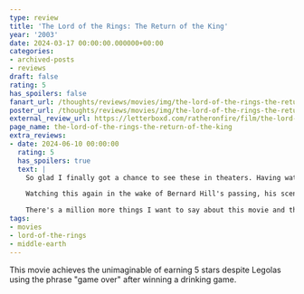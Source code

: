 ```yaml
---
type: review
title: 'The Lord of the Rings: The Return of the King'
year: '2003'
date: 2024-03-17 00:00:00.000000+00:00
categories:
- archived-posts
- reviews
draft: false
rating: 5
has_spoilers: false
fanart_url: /thoughts/reviews/movies/img/the-lord-of-the-rings-the-return-of-the-king_fanart.png
poster_url: /thoughts/reviews/movies/img/the-lord-of-the-rings-the-return-of-the-king_poster.png
external_review_url: https://letterboxd.com/ratheronfire/film/the-lord-of-the-rings-the-return-of-the-king/
page_name: the-lord-of-the-rings-the-return-of-the-king
extra_reviews:
- date: 2024-06-10 00:00:00
  rating: 5
  has_spoilers: true
  text: |
    So glad I finally got a chance to see these in theaters. Having watched all three, I can say with confidence these three as a single unit are my all-time favorite film, hands down.

    Watching this again in the wake of Bernard Hill's passing, his scenes hit way harder, and I was able to appreciate his character way more deeply than I ever have watching his performance, and the way he constantly straddles the line between projecting an aura of authority, and serving as a man of the people willing to ride out into certain death right alongside them.

    There's a million more things I want to say about this movie and the trilogy as a whole, but my brain is absolutely worn out now, so maybe some other time I'll come back and jot down some more unorganized thoughts here.
tags:
- movies
- lord-of-the-rings
- middle-earth
---
```


This movie achieves the unimaginable of earning 5 stars despite Legolas using the phrase "game over" after winning a drinking game.

